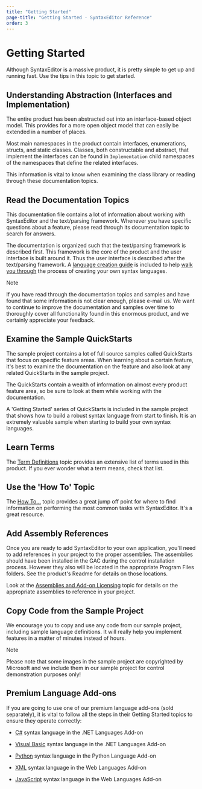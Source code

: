 ```yaml
---
title: "Getting Started"
page-title: "Getting Started - SyntaxEditor Reference"
order: 3
---
```

# Getting Started

Although SyntaxEditor is a massive product, it is pretty simple to get up and running fast.  Use the tips in this topic to get started.

## Understanding Abstraction (Interfaces and Implementation)

The entire product has been abstracted out into an interface-based object model.  This provides for a more open object model that can easily be extended in a number of places.

Most main namespaces in the product contain interfaces, enumerations, structs, and static classes.  Classes, both constructable and abstract, that implement the interfaces can be found in `Implementation` child namespaces of the namespaces that define the related interfaces.

This information is vital to know when examining the class library or reading through these documentation topics.

## Read the Documentation Topics

This documentation file contains a lot of information about working with SyntaxEditor and the text/parsing framework.  Whenever you have specific questions about a feature, please read through its documentation topic to search for answers.

The documentation is organized such that the text/parsing framework is described first.  This framework is the core of the product and the user interface is built around it.  Thus the user interface is described after the text/parsing framework.  A [language creation guide](language-creation/index.md) is included to help [walk you through](language-creation/walkthrough.md) the process of creating your own syntax languages.

> [!NOTE]
> If you have read through the documentation topics and samples and have found that some information is not clear enough, please e-mail us.  We want to continue to improve the documentation and samples over time to thoroughly cover all functionality found in this enormous product, and we certainly appreciate your feedback.

## Examine the Sample QuickStarts

The sample project contains a lot of full source samples called QuickStarts that focus on specific feature areas.  When learning about a certain feature, it's best to examine the documentation on the feature and also look at any related QuickStarts in the sample project.

The QuickStarts contain a wealth of information on almost every product feature area, so be sure to look at them while working with the documentation.

A 'Getting Started' series of QuickStarts is included in the sample project that shows how to build a robust syntax language from start to finish.  It is an extremely valuable sample when starting to build your own syntax languages.

## Learn Terms

The [Term Definitions](term-definitions.md) topic provides an extensive list of terms used in this product.  If you ever wonder what a term means, check that list.

## Use the 'How To' Topic

The [How To...](how-to.md) topic provides a great jump off point for where to find information on performing the most common tasks with SyntaxEditor.  It's a great resource.

## Add Assembly References

Once you are ready to add SyntaxEditor to your own application, you'll need to add references in your project to the proper assemblies. The assemblies should have been installed in the GAC during the control installation process.  However they also will be located in the appropriate Program Files folders.  See the product's Readme for details on those locations.

Look at the [Assemblies and Add-on Licensing](assemblies.md) topic for details on the appropriate assemblies to reference in your project.

## Copy Code from the Sample Project

We encourage you to copy and use any code from our sample project, including sample language definitions.  It will really help you implement features in a matter of minutes instead of hours.

> [!NOTE]
> Please note that some images in the sample project are copyrighted by Microsoft and we include them in our sample project for control demonstration purposes only!

## Premium Language Add-ons

If you are going to use one of our premium language add-ons (sold separately), it is vital to follow all the steps in their Getting Started topics to ensure they operate correctly:

- [C#](dotnet-languages-addon/csharp/getting-started.md) syntax language in the .NET Languages Add-on

- [Visual Basic](dotnet-languages-addon/vb/getting-started.md) syntax language in the .NET Languages Add-on

- [Python](python-language-addon/python/getting-started.md) syntax language in the Python Language Add-on

- [XML](web-languages-addon/xml/getting-started.md) syntax language in the Web Languages Add-on

- [JavaScript](web-languages-addon/javascript/getting-started.md) syntax language in the Web Languages Add-on
